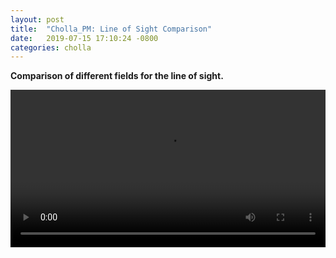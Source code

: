 ```yaml
---
layout: post
title:  "Cholla_PM: Line of Sight Comparison"
date:   2019-07-15 17:10:24 -0800
categories: cholla
---
```


**Comparison of different fields for the line of sight.**


<div style="text-align: center">
<video src="{{ site.url }}assets/videos/los_eta2_0.030.mp4" width="100%"  height="auto" controls preload> </video>
</div>

